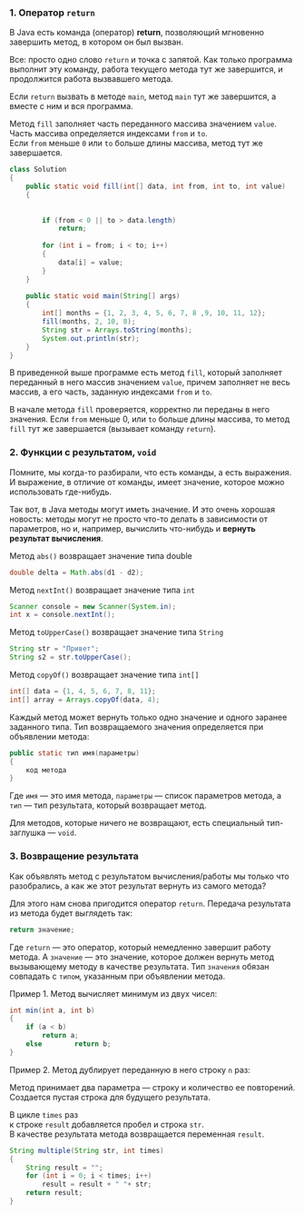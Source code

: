 ### 1. Оператор `return` 

В Java есть команда (оператор) **return**, позволяющий мгновенно завершить метод, в котором он был вызван.

Все: просто одно слово `return` и точка с запятой. Как только программа выполнит эту команду, работа текущего метода тут же завершится, и продолжится работа вызвавшего метода.

Если `return` вызвать в методе `main`, метод `main` тут же завершится, а вместе с ним и вся программа.


Метод `fill` заполняет часть переданного массива значением `value`.  
Часть массива определяется индексами `from` и `to`.  
Если `from` меньше `0` или `to` больше длины массива, метод тут же завершается.

```Java
class Solution  
{  
    public static void fill(int[] data, int from, int to, int value)  
    {  
  
  
        if (from < 0 || to > data.length)  
            return;  
  
        for (int i = from; i < to; i++)  
        {  
            data[i] = value;  
        }  
    }  
  
    public static void main(String[] args)  
    {  
        int[] months = {1, 2, 3, 4, 5, 6, 7, 8 ,9, 10, 11, 12};  
        fill(months, 2, 10, 8);  
        String str = Arrays.toString(months);  
        System.out.println(str);  
    }  
}
```

В приведенной выше программе есть метод `fill`, который заполняет переданный в него массив значением `value`, причем заполняет не весь массив, а его часть, заданную индексами `from` и `to`.

В начале метода `fill` проверяется, корректно ли переданы в него значения. Если `from` меньше 0, или `to` больше длины массива, то метод `fill` тут же завершается (вызывает команду `return`).

### 2. Функции с результатом, `void` 

Помните, мы когда-то разбирали, что есть команды, а есть выражения. И выражение, в отличие от команды, имеет значение, которое можно использовать где-нибудь.

Так вот, в Java методы могут иметь значение. И это очень хорошая новость: методы могут не просто что-то делать в зависимости от параметров, но и, например, вычислить что-нибудь и **вернуть результат вычисления**.

Метод `abs()` возвращает значение типа double
```java
double delta = Math.abs(d1 - d2);
```

Метод `nextInt()` возвращает значение типа `int`
```java
Scanner console = new Scanner(System.in);
int x = console.nextInt();
```

Метод `toUpperCase()` возвращает значение типа `String`
```java
String str = "Привет";
String s2 = str.toUpperCase();
```

Метод `copyOf()` возвращает значение типа `int[]`
```Java
int[] data = {1, 4, 5, 6, 7, 8, 11}; 
int[] array = Arrays.copyOf(data, 4);
```

Каждый метод может вернуть только одно значение и одного заранее заданного типа. 
Тип возвращаемого значения определяется при объявлении метода:

```Java
public static тип имя(параметры)  
{  
    код метода  
}
```

Где `имя` — это имя метода, `параметры` — список параметров метода, а `тип` — тип результата, который возвращает метод.

Для методов, которые ничего не возвращают, есть специальный тип-заглушка — `void`.

### 3. Возвращение результата 

Как объявлять метод с результатом вычисления/работы мы только что разобрались, а как же этот результат вернуть из самого метода?

Для этого нам снова пригодится оператор `return`. Передача результата из метода будет выглядеть так:

```java
return значение;
```

Где `return` — это оператор, который немедленно завершит работу метода. А `значение` — это значение, которое должен вернуть метод вызывающему методу в качестве результата. Тип `значения` обязан совпадать с `типом`, указанным при объявлении метода.

Пример 1. Метод вычисляет минимум из двух чисел:

```Java
int min(int a, int b)  
{  
    if (a < b)  
        return a;  
    else        return b;  
}
```

Пример 2. Метод дублирует переданную в него строку `n` раз:

Метод принимает два параметра — строку и количество ее повторений.  
Создается пустая строка для будущего результата.  
  
В цикле `times` раз  
к строке `result` добавляется пробел и строка `str`.  
В качестве результата метода возвращается переменная `result`.

```Java
String multiple(String str, int times)  
{  
    String result = "";  
    for (int i = 0; i < times; i++)  
        result = result + " "+ str;  
    return result;  
}
```